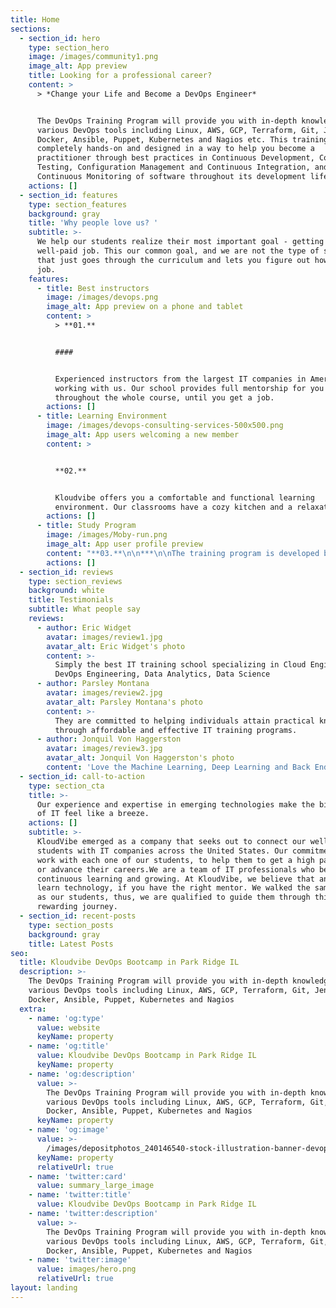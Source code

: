 ```yaml
---
title: Home
sections:
  - section_id: hero
    type: section_hero
    image: /images/community1.png
    image_alt: App preview
    title: Looking for a professional career?
    content: >
      > *Change your Life and Become a DevOps Engineer*


      The DevOps Training Program will provide you with in-depth knowledge of
      various DevOps tools including Linux, AWS, GCP, Terraform, Git, Jenkins,
      Docker, Ansible, Puppet, Kubernetes and Nagios etc. This training is
      completely hands-on and designed in a way to help you become a
      practitioner through best practices in Continuous Development, Continuous
      Testing, Configuration Management and Continuous Integration, and finally,
      Continuous Monitoring of software throughout its development life cycle.
    actions: []
  - section_id: features
    type: section_features
    background: gray
    title: 'Why people love us? '
    subtitle: >-
      We help our students realize their most important goal - getting a
      well-paid job. This our common goal, and we are not the type of school
      that just goes through the curriculum and lets you figure out how to get a
      job.
    features:
      - title: Best instructors
        image: /images/devops.png
        image_alt: App preview on a phone and tablet
        content: >
          > **01.**


          ####


          Experienced instructors from the largest IT companies in America are
          working with us. Our school provides full mentorship for you
          throughout the whole course, until you get a job.
        actions: []
      - title: Learning Environment
        image: /images/devops-consulting-services-500x500.png
        image_alt: App users welcoming a new member
        content: >


          **02.**


          Kloudvibe offers you a comfortable and functional learning
          environment. Our classrooms have a cozy kitchen and a relaxation area.
        actions: []
      - title: Study Program
        image: /images/Moby-run.png
        image_alt: App user profile preview
        content: "**03.**\n\n***\n\nThe training program is developed based on real requests and demand from employers/companies. Throughout the course, students work on real project\n\n![](https://preview--next-js-9111b.stackbit.dev/images/depositphotos\\_240146540-stock-illustration-banner-devops-concept-software-engineering.jpg)\uFEFF\n"
        actions: []
  - section_id: reviews
    type: section_reviews
    background: white
    title: Testimonials
    subtitle: What people say
    reviews:
      - author: Eric Widget
        avatar: images/review1.jpg
        avatar_alt: Eric Widget's photo
        content: >-
          Simply the best IT training school specializing in Cloud Engineering,
          DevOps Engineering, Data Analytics, Data Science
      - author: Parsley Montana
        avatar: images/review2.jpg
        avatar_alt: Parsley Montana's photo
        content: >-
          They are committed to helping individuals attain practical knowledge
          through affordable and effective IT training programs.
      - author: Jonquil Von Haggerston
        avatar: images/review3.jpg
        avatar_alt: Jonquil Von Haggerston's photo
        content: 'Love the Machine Learning, Deep Learning and Back End Development.'
  - section_id: call-to-action
    type: section_cta
    title: >-
      Our experience and expertise in emerging technologies make the big ocean
      of IT feel like a breeze.
    actions: []
    subtitle: >-
      KloudVibe emerged as a company that seeks out to connect our well-trained
      students with IT companies across the United States. Our commitment is to
      work with each one of our students, to help them to get a high paid job,
      or advance their careers.We are a team of IT professionals who believe in
      continuous learning and growing. At KloudVibe, we believe that anyone can
      learn technology, if you have the right mentor. We walked the same paths
      as our students, thus, we are qualified to guide them through this
      rewarding journey.
  - section_id: recent-posts
    type: section_posts
    background: gray
    title: Latest Posts
seo:
  title: Kloudvibe DevOps Bootcamp in Park Ridge IL
  description: >-
    The DevOps Training Program will provide you with in-depth knowledge of
    various DevOps tools including Linux, AWS, GCP, Terraform, Git, Jenkins,
    Docker, Ansible, Puppet, Kubernetes and Nagios 
  extra:
    - name: 'og:type'
      value: website
      keyName: property
    - name: 'og:title'
      value: Kloudvibe DevOps Bootcamp in Park Ridge IL
      keyName: property
    - name: 'og:description'
      value: >-
        The DevOps Training Program will provide you with in-depth knowledge of
        various DevOps tools including Linux, AWS, GCP, Terraform, Git, Jenkins,
        Docker, Ansible, Puppet, Kubernetes and Nagios 
      keyName: property
    - name: 'og:image'
      value: >-
        /images/depositphotos_240146540-stock-illustration-banner-devops-concept-software-engineering-bf03d134.jpg
      keyName: property
      relativeUrl: true
    - name: 'twitter:card'
      value: summary_large_image
    - name: 'twitter:title'
      value: Kloudvibe DevOps Bootcamp in Park Ridge IL
    - name: 'twitter:description'
      value: >-
        The DevOps Training Program will provide you with in-depth knowledge of
        various DevOps tools including Linux, AWS, GCP, Terraform, Git, Jenkins,
        Docker, Ansible, Puppet, Kubernetes and Nagios 
    - name: 'twitter:image'
      value: images/hero.png
      relativeUrl: true
layout: landing
---
```

